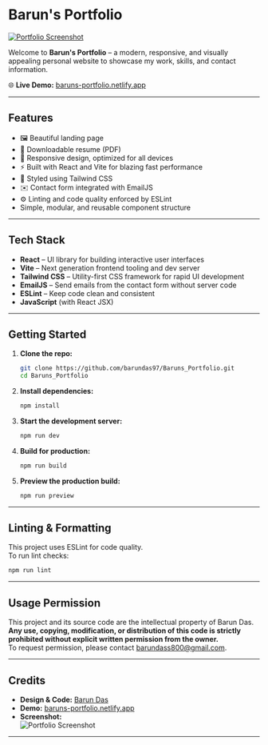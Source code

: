 # Barun's Portfolio

[![Portfolio Screenshot](https://res.cloudinary.com/dpywncjnh/image/upload/v1750269350/Barun_sArt_1_ad9myy.png)](https://baruns-portfolio.netlify.app/)

Welcome to **Barun's Portfolio** – a modern, responsive, and visually appealing personal website to showcase my work, skills, and contact information.

🌐 **Live Demo:** [baruns-portfolio.netlify.app](https://baruns-portfolio.netlify.app/)

---

## Features

- 🖼️ Beautiful landing page
- 📄 Downloadable resume (PDF)
- 📱 Responsive design, optimized for all devices
- ⚡ Built with React and Vite for blazing fast performance
- 🎨 Styled using Tailwind CSS
- ✉️ Contact form integrated with EmailJS
- ⚙️ Linting and code quality enforced by ESLint
- Simple, modular, and reusable component structure

---

## Tech Stack

- **React** – UI library for building interactive user interfaces
- **Vite** – Next generation frontend tooling and dev server
- **Tailwind CSS** – Utility-first CSS framework for rapid UI development
- **EmailJS** – Send emails from the contact form without server code
- **ESLint** – Keep code clean and consistent
- **JavaScript** (with React JSX)

---

## Getting Started

1. **Clone the repo:**
   ```bash
   git clone https://github.com/barundas97/Baruns_Portfolio.git
   cd Baruns_Portfolio
   ```

2. **Install dependencies:**
   ```bash
   npm install
   ```

3. **Start the development server:**
   ```bash
   npm run dev
   ```

4. **Build for production:**
   ```bash
   npm run build
   ```

5. **Preview the production build:**
   ```bash
   npm run preview
   ```

---

## Linting & Formatting

This project uses ESLint for code quality.  
To run lint checks:

```bash
npm run lint
```

---

## Usage Permission

This project and its source code are the intellectual property of Barun Das.  
**Any use, copying, modification, or distribution of this code is strictly prohibited without explicit written permission from the owner.**  
To request permission, please contact [barundass800@gmail.com](mailto:barundass800@gmail.com).

---

## Credits

- **Design & Code:** [Barun Das](https://github.com/barundas97)
- **Demo:** [baruns-portfolio.netlify.app](https://baruns-portfolio.netlify.app/)
- **Screenshot:**  
  ![Portfolio Screenshot](https://res.cloudinary.com/dpywncjnh/image/upload/v1750269350/Barun_sArt_1_ad9myy.png)

---